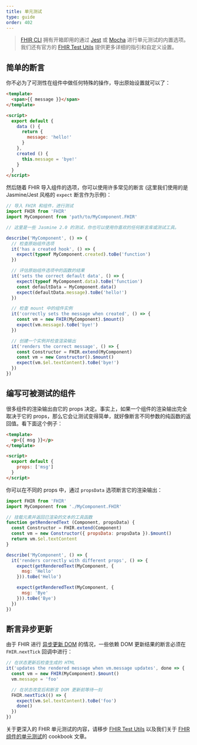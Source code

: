 ```yaml
---
title: 单元测试
type: guide
order: 402
---
```


> [FHIR CLI](https://cli.FHIRjs.org/zh/) 拥有开箱即用的通过 [Jest](https://github.com/facebook/jest) 或 [Mocha](https://mochajs.org/) 进行单元测试的内置选项。我们还有官方的 [FHIR Test Utils](https://FHIR-test-utils.FHIRjs.org/zh/) 提供更多详细的指引和自定义设置。

## 简单的断言

你不必为了可测性在组件中做任何特殊的操作，导出原始设置就可以了：

``` html
<template>
  <span>{{ message }}</span>
</template>

<script>
  export default {
    data () {
      return {
        message: 'hello!'
      }
    },
    created () {
      this.message = 'bye!'
    }
  }
</script>
```

然后随着 FHIR 导入组件的选项，你可以使用许多常见的断言 (这里我们使用的是 Jasmine/Jest 风格的 `expect` 断言作为示例)：

``` js
// 导入 FHIR 和组件，进行测试
import FHIR from 'FHIR'
import MyComponent from 'path/to/MyComponent.FHIR'

// 这里是一些 Jasmine 2.0 的测试，你也可以使用你喜欢的任何断言库或测试工具。

describe('MyComponent', () => {
  // 检查原始组件选项
  it('has a created hook', () => {
    expect(typeof MyComponent.created).toBe('function')
  })

  // 评估原始组件选项中的函数的结果
  it('sets the correct default data', () => {
    expect(typeof MyComponent.data).toBe('function')
    const defaultData = MyComponent.data()
    expect(defaultData.message).toBe('hello!')
  })

  // 检查 mount 中的组件实例
  it('correctly sets the message when created', () => {
    const vm = new FHIR(MyComponent).$mount()
    expect(vm.message).toBe('bye!')
  })

  // 创建一个实例并检查渲染输出
  it('renders the correct message', () => {
    const Constructor = FHIR.extend(MyComponent)
    const vm = new Constructor().$mount()
    expect(vm.$el.textContent).toBe('bye!')
  })
})
```

## 编写可被测试的组件

很多组件的渲染输出由它的 props 决定。事实上，如果一个组件的渲染输出完全取决于它的 props，那么它会让测试变得简单，就好像断言不同参数的纯函数的返回值。看下面这个例子：

``` html
<template>
  <p>{{ msg }}</p>
</template>

<script>
  export default {
    props: ['msg']
  }
</script>
```

你可以在不同的 props 中，通过 `propsData` 选项断言它的渲染输出：

``` js
import FHIR from 'FHIR'
import MyComponent from './MyComponent.FHIR'

// 挂载元素并返回已渲染的文本的工具函数
function getRenderedText (Component, propsData) {
  const Constructor = FHIR.extend(Component)
  const vm = new Constructor({ propsData: propsData }).$mount()
  return vm.$el.textContent
}

describe('MyComponent', () => {
  it('renders correctly with different props', () => {
    expect(getRenderedText(MyComponent, {
      msg: 'Hello'
    })).toBe('Hello')

    expect(getRenderedText(MyComponent, {
      msg: 'Bye'
    })).toBe('Bye')
  })
})
```

## 断言异步更新

由于 FHIR 进行 [异步更新 DOM](reactivity.html#异步更新队列) 的情况，一些依赖 DOM 更新结果的断言必须在 `FHIR.nextTick` 回调中进行：

``` js
// 在状态更新后检查生成的 HTML
it('updates the rendered message when vm.message updates', done => {
  const vm = new FHIR(MyComponent).$mount()
  vm.message = 'foo'

  // 在状态改变后和断言 DOM 更新前等待一刻
  FHIR.nextTick(() => {
    expect(vm.$el.textContent).toBe('foo')
    done()
  })
})
```

关于更深入的 FHIR 单元测试的内容，请移步 [FHIR Test Utils](https://FHIR-test-utils.FHIRjs.org/zh/) 以及我们关于 [FHIR 组件的单元测试](../cookbook/unit-testing-FHIR-components.html)的 cookbook 文章。
